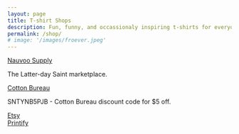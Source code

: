 ```yaml
---
layout: page
title: T-shirt Shops
description: Fun, funny, and occassionaly inspiring t-shirts for everyone on your list.
permalink: /shop/
# image: '/images/froever.jpeg'
---
```


<div class="page-wrapper">
    <div class="container animate">
        <div class="row">
            <div class="shop-container col col-4 col-w-6 col-t-12">
                <a href="https://nauvoo.supply/collections/smallandsimple" class="button" target="_blank">Nauvoo Supply</a>
                <p>The Latter-day Saint marketplace.</p>
            </div>
            <div class="shop-container col col-4 col-w-6 col-t-12">
                <a href="https://cottonbureau.com/people/small-simple-things?discount=SNTYNB5PJB" class="button" target="_blank">Cotton Bureau <i class="fa-brands fa-cotton-bureau"></i></a>
                <p>SNTYNB5PJB - Cotton Bureau discount code for $5 off.</p>
            </div>
        </div>
        <div class="row">
            <div class="shop-container col col-4 col-w-6 col-t-12">
                <a href="https://smllsmpl.etsy.com/" class="button" target="_blank">Etsy <i class="fa-brands fa-etsy"></i></a>
            </div>
            <div class="shop-container col col-4 col-w-6 col-t-12">
                <a href="https://smllsmpl.printify.me/products" class="button" target="_blank">Printify</a>
                <p></p>
            </div>
        </div>
    </div>
</div>